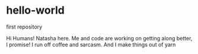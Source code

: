 # hello-world
first repository

Hi Humans!
Natasha here. Me and code are working on getting along better, I promise!
I run off coffee and sarcasm. And I make things out of yarn

